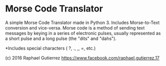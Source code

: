 # Morse Code Translator

A simple Morse Code Translator made in Python 3. Includes Morse-to-Text conversion and vice-versa.
Morse code is a method of sending text messages by keying in a series of electronic pulses, usually represented as a short pulse and a long pulse (the "dits" and "dahs").

*Includes special characters ( ?, ., ,, =, etc.)

(c) 2016 Raphael Gutierrez
https://www.facebook.com/raphael.gutierrez.17
